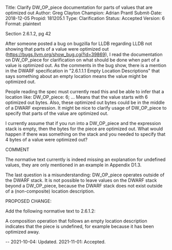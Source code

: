 Title:       Clarify DW_OP_piece documentation for parts of values that are optimized out
Author:      Greg Clayton
Champion:    Adrian Prantl
Submit-Date: 2018-12-05
Propid:      181205.1
Type:        Clarification
Status:      Accepted
Version:     6
Format:      plaintext

Section 2.6.1.2, pg 42

After someone posted a bug on bugzilla for LLDB regarding LLDB not showing 
that parts of a value were optimized out (https://bugs.llvm.org/show_bug.cgi?id=39869), 
I read the documentation on DW_OP_piece for clarification on what should be done 
when part of a value is optimized out. As the comments in the bug show, there is a 
mention in the DWARF specification in "2.6.1.1.1 Empty Location Descriptions" that 
says something about an empty location means the value might be optimized out. 

People reading the spec must currently read this and be able to infer that a 
location like:
DW_OP_piece: 6; ...
Means that the value starts with 6 optimized out bytes. Also, these optimized out 
bytes could be in the middle of a DWARF expression. It might be nice to clarify 
usage of DW_OP_piece to specify that parts of the value are optimized out.

I currently assume that if you run into a DW_OP_piece and the expression stack is 
empty, then the bytes for the piece are optimized out. What would happen if there 
was something on the stack and you needed to specify that 4 bytes of a value were 
optimized out? 


COMMENT

The normative text currently is indeed missing an explanation for undefined 
values, they are only mentioned in an example in Appendix D1.3.

The last question is a misunderstanding: DW_OP_piece operates outside of the
 DWARF stack. It is not possible to leave values on the DWARF stack beyond a
 DW_OP_piece, because the DWARF stack does not exist outside of a (non-composite)
 location description.

PROPOSED CHANGE:

Add the following normative text to 2.6.1.2:

A composition operation that follows an empty location description indicates
 that the piece is undefined, for example because it has been optimized away.

--
2021-10-04:  Updated.
2021-11-01:  Accepted.
